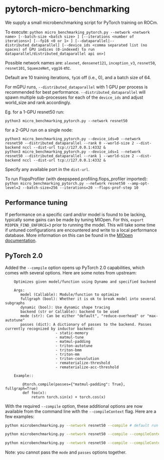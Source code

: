 # pytorch-micro-benchmarking
We supply a small microbenchmarking script for PyTorch training on ROCm.

To execute:
`python micro_benchmarking_pytorch.py --network <network name> [--batch-size <batch size> ] [--iterations <number of iterations>] [--fp16 <0 or 1> ] [--dataparallel|--distributed_dataparallel] [--device_ids <comma separated list (no spaces) of GPU indices (0-indexed) to run dataparallel/distributed_dataparallel api on>]`

Possible network names are: `alexnet`, `densenet121`, `inception_v3`, `resnet50`, `resnet101`, `SqueezeNet`, `vgg16` etc.

Default are 10 training iterations, `fp16` off (i.e., 0), and a batch size of 64.

For mGPU runs, `--distributed_dataparallel` with 1 GPU per process is recommended for best performance.
`--distributed_dataparallel` will spawn multiple sub-processes for each of the `device_ids` and adjust world_size and rank accordingly.

Eg. 
for a 1-GPU resnet50 run:
```
python3 micro_benchmarking_pytorch.py --network resnet50
```
for a 2-GPU run on a single node:
```
python3 micro_benchmarking_pytorch.py --device_ids=0 --network resnet50 --distributed_dataparallel --rank 0 --world-size 2 --dist-backend nccl --dist-url tcp://127.0.0.1:4332 &
python3 micro_benchmarking_pytorch.py --device_ids=1 --network resnet50 --distributed_dataparallel --rank 1 --world-size 2 --dist-backend nccl --dist-url tcp://127.0.0.1:4332 &
```
Specify any available port in the `dist-url`.

To run FlopsProfiler (with deepspeed.profiling.flops_profiler imported):
`python micro_benchmarking_pytorch.py --network resnet50 --amp-opt-level=2 --batch-size=256 --iterations=20 --flops-prof-step 10`

## Performance tuning
If performance on a specific card and/or model is found to be lacking, typically some gains can be made by tuning MIOpen. For this, `export MIOPEN_FIND_ENFORCE=3` prior to running the model. This will take some time if untuned configurations are encountered and write to a local performance database. More information on this can be found in the [MIOpen documentation](https://rocmsoftwareplatform.github.io/MIOpen/doc/html/perfdatabase.html).

## PyTorch 2.0
Added the `--compile` option opens up PyTorch 2.0 capabilities, which comes with several options. Here are some notes from upstream: 
```
    Optimizes given model/function using Dynamo and specified backend

    Args:
       model (Callable): Module/function to optimize
       fullgraph (bool): Whether it is ok to break model into several subgraphs
       dynamic (bool): Use dynamic shape tracing
       backend (str or Callable): backend to be used
       mode (str): Can be either "default", "reduce-overhead" or "max-autotune"
       passes (dict): A dictionary of passes to the backend. Passes currently recognized by inductor backend:
                       - static-memory
                       - matmul-tune
                       - matmul-padding
                       - triton-autotune
                       - triton-bmm
                       - triton-mm
                       - triton-convolution
                       - rematerialize-threshold
                       - rematerialize-acc-threshold

    Example::

        @torch.compile(passes={"matmul-padding": True}, fullgraph=True)
        def foo(x):
            return torch.sin(x) + torch.cos(x)
```
With the required `--compile` option, these additional options are now available from the command line with the `--compileContext` flag. Here are a few examples:

```bash
python microbenchmarking.py --network resnet50 --compile # default run
```

```bash
python microbenchmarking.py --network resnet50 --compile --compileContext "{'mode': 'max-autotune', 'fullgraph': 'True'}"
```

```bash
python microbenchmarking.py --network resnet50 --compile --compileContext "{'passes': {'static-memory': 'True', 'matmul-padding': 'True'}}"
```
Note: you cannot pass the `mode` and `passes` options together.
